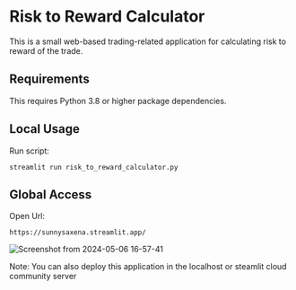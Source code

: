 # Risk to Reward Calculator
This is a small web-based trading-related application for calculating risk to reward of the trade.


## Requirements
This requires Python 3.8 or higher package dependencies.


## Local Usage
Run script:

    streamlit run risk_to_reward_calculator.py

## Global Access
Open Url:

    https://sunnysaxena.streamlit.app/
    
![Screenshot from 2024-05-06 16-57-41](https://github.com/sunnysaxena/Risk-to-Reward/assets/11352227/fdc44911-1e0a-4cc6-ba02-38abf640470c)

Note: You can also deploy this application in the localhost or steamlit cloud community server
